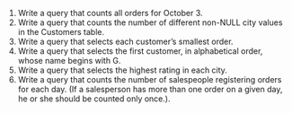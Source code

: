 1) Write a query that counts all orders for October 3.
2) Write a query that counts the number of different non-NULL city values in the 
Customers table.
3) Write a query that selects each customer’s smallest order.
4) Write a query that selects the first customer, in alphabetical order, whose name 
begins with G.
5) Write a query that selects the highest rating in each city.
6) Write a query that counts the number of salespeople registering orders for each 
day. (If a salesperson has more than one order on a given day, he or she should be 
counted only once.).
